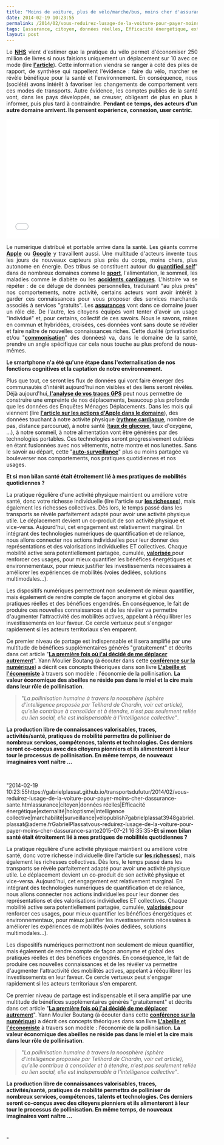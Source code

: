```yaml
---
title: "Moins de voiture, plus de vélo/marche/bus, moins cher d'assurance santé, et après ..."
date: 2014-02-19 10:23:55
permalink: /2014/02/vous-reduirez-lusage-de-la-voiture-pour-payer-moins-cher-dassurance-sante.html
tags: [assurance, citoyen, données réelles, Efficacité énergétique, externalité, holoptisme, intelligence collective, marchabilité, surveillance, vélo]
layout: post
---
```


<p style="text-align: justify;">Le <a href="http://fr.wikipedia.org/wiki/National_Health_Service" target="_blank"><strong>NHS</strong></a> vient d'estimer que la pratique du vélo permet d'économiser 250 million de livres si nous faisions uniquement un déplacement sur 10 avec ce mode (lire <a href="http://www.theguardian.com/lifeandstyle/2014/feb/10/cycling-save-nhs-250m-year-report" target="_blank"><strong>l'article</strong></a>). Cette information viendra se ranger à coté des piles de rapport, de synthèse qui rappellent l'évidence : faire du vélo, marcher se révèle bénéfique pour la santé et l'environnement. En conséquence, nous (société) avons intérêt à favoriser les changements de comportement vers ces modes de transports. Autre évidence, les comptes publics de la santé vont, dans les pays développés, se creuser, obligeant de plus en plus à informer, puis plus tard à contraindre. <strong>Pendant ce temps, des acteurs d'un autre domaine arrivent. Ils pensent expérience, connexion, user centric</strong>. </p> <p><iframe allowfullscreen="" frameborder="0" height="315" src="//www.youtube.com/embed/LYWEN0g0diI?list=PLvYrJ_MvVasZtY-F821dkawSkItMQSEcJ" width="560"></iframe></p> <p style="text-align: justify;"></p>  <!--more-->  <p style="text-align: justify;">Le numérique distribué et portable arrive dans la santé. Les géants comme <a href="http://techcrunch.com/2014/01/31/apple-ios-8-iwatch-health-medical-tracking/" target="_blank"><strong>Apple</strong></a> ou <a href="http://www.lemonde.fr/technologies/article/2013/09/18/avec-calico-google-veut-s-attaquer-a-la-vieillesse-et-a-la-maladie_3480153_651865.html" target="_blank"><strong>Google</strong></a> y travaillent aussi. Une multitude d'acteurs invente tous les jours de nouveaux capteurs plus près du corps, moins chers, plus autonome en énergie. Des tribus se constituent autour du <a href=""http://qsparis.pbworks.com/w/page/37991719/FrontPage"" target=""_blank""><strong>quantified self</strong></a>" dans de nombreux domaines comme le <a href="https://gabrielplassat.github.io/transportsdufutur/2012/01/super-a-160-eurolitre-passer-a-nike-fuel.html"" target=""_blank""><strong>sport</strong></a>, l'alimentation, le sommeil, les maladies comme le diabète ou les <a href=""https://www.linkedin.com/nhome/nus-redirect?url=http%3A%2F%2Fon%2Emash%2Eto%2FN2SPEP&urlhash=rfB9&trkToken=action%3DviewArticle%26pageKey%3Dmember-home%26contextId%3DiP47a%2FuwUxMQuMf0fysAAA%3D%3D%26isSponsored%3Dfalse%26distanceFromViewer%3D1%26aggregationType%3Dnone%26isPublic%3Dtrue%26verbType%3Dlinkedin%3Ashare%26activityId%3Dactivity%3A5841199398688014336%26isDigested%3Dfalse%26isFolloweeOfPoster%3Dfalse%26actorType%3Dlinkedin%3Amember%26feedPosition%3D7%26actorId%3Dmember%3A376522%26objectId%3Darticle%3A7993892621251129918%26rowPosition%3D1%26objectType%3Dlinkedin%3Aarticle&trk=object-title"" target=""_blank""><strong>accidents cardiaques</strong></a>. L'histoire va se répéter : de ce déluge de données personnelles, traduisant "au plus près" nos comportements, notre activité, certains acteurs vont avoir intérêt à garder ces connaissances pour vous proposer des services marchands associés à services "gratuits". Les <a href="https://gabrielplassat.github.io/transportsdufutur/2009/12/du-cafe-des-lloyds-aux-gpsgprs-les-assureurs-permettent-de-nouveaux-usages.html"" target=""_blank""><strong>assurances</strong></a> vont dans ce domaine jouer un rôle clé. De l'autre, les citoyens équipés vont tenter d'avoir un usage "individué" et, pour certains, collectif de ces savoirs. Nous le savons, mises en commun et hybridées, croisées, ces données vont sans doute se révéler et faire naître de nouvelles connaissances riches. Cette dualité (privatisation et/ou "<a href=""http://www.youtube.com/watch?v=krNNzxqYqEo"" target=""_blank""><strong>commonisation</strong></a>" des données) va, dans le domaine de la santé, prendre un angle spécifique car cela nous touche au plus profond de nous-mêmes.</p> <p style=""text-align: justify><strong>Le smartphone n'a été qu'une étape dans l'externalisation de nos fonctions cognitives et la captation de notre environnement.</strong></p> <p style=""text-align: justify>Plus que tout, ce seront les flux de données qui vont faire émerger des communautés d'intérêt aujourd'hui non visibles et des liens seront révélés. Déjà aujourd'hui,<a href=""http://transid.blogspot.fr/2014/02/data-visualisation-du-temps-de-mobilite.html"" target=""_blank""><strong> l'analyse de vos traces GPS</strong></a> peut nous permettre de construire une empreinte de nos déplacements, beaucoup plus profonde que les données des Enquêtes Ménages Déplacements. Dans les mois qui viennent (lire <a href=""http://frenchweb.fr/healthbook-le-nouveau-nom-de-code-dapple/140325"" target=""_blank""><strong>l'article sur les actions d'Apple dans le domaine</strong></a>), des données touchant à notre activité physique (<a href=""http://frenchweb.fr/apple-depose-un-brevet-pour-mesurer-le-rythme-cardiaque-a-partir-des-ecouteurs-de-musique/142340"" target=""_blank""><strong>rythme cardiaque</strong></a>, nombre de pas, distance parcourue), à notre santé (<a href=""http://www.lemonde.fr/technologies/article/2014/01/17/google-veut-creer-des-lentilles-pour-aider-les-diabetiques_4349649_651865.html"" target=""_blank""><strong>taux de glucose</strong></a>, taux d'oxygène, ...), à notre sommeil, à notre alimentation vont être générées par des technologies portables. Ces technologies seront progressivement oubliées en étant fusionnées avec nos vêtements, notre montre et nos lunettes. Sans le savoir au départ, cette "<a href="https://gabrielplassat.github.io/transportsdufutur/2010/03/apres-la-surveillance-la-sousveillance.html"" target=""_blank""><strong>auto-surveillance</strong></a>" plus ou moins partagée va bouleverser nos comportements, nos pratiques quotidiennes et nos usages. </p> <p style=""text-align: justify><strong>Et si mon bilan santé était étroitement lié à mes pratiques de mobilités quotidiennes ?</strong></p> <p style=""text-align: justify>La pratique régulière d'une activité physique maintient ou améliore votre santé, donc votre richesse individuelle (lire l'article sur <a href="https://gabrielplassat.github.io/transportsdufutur/2013/05/quelles-sont-vos-vraies-richesses-.html"" target=""_blank""><strong>les richesses</strong></a>), mais également les richesses collectives. Dès lors, le temps passé dans les transports se révèle parfaitement adapté pour avoir une activité physique utile. Le déplacement devient un co-produit de son activité physique et vice-versa. Aujourd'hui, cet engagement est relativement marginal. En intégrant des technologies numériques de quantification et de reliance, nous allons connecter nos actions individuelles pour leur donner des représentations et des valorisations individuelles ET collectives. Chaque mobilité active sera potentiellement partagée, cumulée, <a href=""http://www.green-points.com/gagnez-des-points/mobilite/"" target=""_blank""><strong>valorisée</strong> </a>pour renforcer ces usages, pour mieux quantifier les bénéfices énergétiques et environnementaux, pour mieux justifier les investissements nécessaires à améliorer les expériences de mobilités (voies dédiées, solutions multimodales...).</p> <p style=""text-align: justify>Les dispositifs numériques permettront non seulement de mieux quantifier, mais également de rendre compte de façon anonyme et global des pratiques réelles et des bénéfices engendrés. En conséquence, le fait de produire ces nouvelles connaissances et de les révéler va permettre d'augmenter l'attractivité des mobilités actives, appelant à rééquilibrer les investissements en leur faveur. Ce cercle vertueux peut s'engager rapidement si les acteurs territoriaux s'en emparent.</p> <p style=""text-align: justify>Ce premier niveau de partage est indispensable et il sera amplifié par une multitude de bénéfices supplémentaires générés "gratuitement" et décrits dans cet article "<a href="https://gabrielplassat.github.io/transportsdufutur/2014/01/le-premier-jour-ou-jai-arrete.html"" target=""_blank""><strong>La première fois où j'ai décidé de me déplacer autrement</strong></a>". Yann Moulier Boutang (à écouter dans cette <a href="https://gabrielplassat.github.io/transportsdufutur/2014/02/innovation-numerique-utc.html"" target=""_blank""><strong>conférence sur la numérique</strong></a>) a décrit ces concepts théoriques dans son livre <a href=""http://www.franceculture.fr/oeuvre-l-abeille-et-l-economiste-de-yann-moulier-boutang.html"" target=""_blank""><strong>L'abeille et l'économiste</strong></a> à travers son modèle : l'économie de la pollinisation. <strong>La valeur économique des abeilles ne réside pas dans le miel et la cire mais dans leur rôle de pollinisation</strong>. </p> <blockquote> <p style=""text-align: justify>"<em>La pollinisation humaine à travers la noosphère (sphère d'intelligence proposée par Teilhard de Chardin, voir cet article), qu'elle contribue à consolider et à étendre, n'est pas seulement reliée au lien social, elle est indispensable à l'intelligence collective"</em>.</p> </blockquote> <p style=""text-align: justify><strong>La production libre de connaissances valorisables, traces, activités/santé, pratiques de mobilité permettra de polliniser de nombreux services, compétences, talents et technologies. Ces derniers seront co-conçus avec des citoyens pionniers et ils alimenteront à leur tour le processus de pollinisation. En même temps, de nouveaux imaginaires vont naître ...</strong></p> <p style=""text-align: justify> </p>"2014-02-19 10:23:55https://gabrielplassat.github.io/transportsdufutur/2014/02/vous-reduirez-lusage-de-la-voiture-pour-payer-moins-cher-dassurance-sante.htmlassurance|citoyen|données réelles|Efficacité énergétique|externalité|holoptisme|intelligence collective|marchabilité|surveillance|vélopublish7gabrielplassat3948gabriel.plassat@ademe.frGabrielPlassatvous-reduirez-lusage-de-la-voiture-pour-payer-moins-cher-dassurance-sante2015-07-21 16:35:35><strong>Et si mon bilan santé était étroitement lié à mes pratiques de mobilités quotidiennes ?</strong></p> <p style=""text-align: justify>La pratique régulière d'une activité physique maintient ou améliore votre santé, donc votre richesse individuelle (lire l'article sur <a href="https://gabrielplassat.github.io/transportsdufutur/2013/05/quelles-sont-vos-vraies-richesses-.html"" target=""_blank""><strong>les richesses</strong></a>), mais également les richesses collectives. Dès lors, le temps passé dans les transports se révèle parfaitement adapté pour avoir une activité physique utile. Le déplacement devient un co-produit de son activité physique et vice-versa. Aujourd'hui, cet engagement est relativement marginal. En intégrant des technologies numériques de quantification et de reliance, nous allons connecter nos actions individuelles pour leur donner des représentations et des valorisations individuelles ET collectives. Chaque mobilité active sera potentiellement partagée, cumulée, <a href=""http://www.green-points.com/gagnez-des-points/mobilite/"" target=""_blank""><strong>valorisée</strong> </a>pour renforcer ces usages, pour mieux quantifier les bénéfices énergétiques et environnementaux, pour mieux justifier les investissements nécessaires à améliorer les expériences de mobilités (voies dédiées, solutions multimodales...).</p> <p style=""text-align: justify>Les dispositifs numériques permettront non seulement de mieux quantifier, mais également de rendre compte de façon anonyme et global des pratiques réelles et des bénéfices engendrés. En conséquence, le fait de produire ces nouvelles connaissances et de les révéler va permettre d'augmenter l'attractivité des mobilités actives, appelant à rééquilibrer les investissements en leur faveur. Ce cercle vertueux peut s'engager rapidement si les acteurs territoriaux s'en emparent.</p> <p style=""text-align: justify>Ce premier niveau de partage est indispensable et il sera amplifié par une multitude de bénéfices supplémentaires générés "gratuitement" et décrits dans cet article "<a href="https://gabrielplassat.github.io/transportsdufutur/2014/01/le-premier-jour-ou-jai-arrete.html"" target=""_blank""><strong>La première fois où j'ai décidé de me déplacer autrement</strong></a>". Yann Moulier Boutang (à écouter dans cette <a href="https://gabrielplassat.github.io/transportsdufutur/2014/02/innovation-numerique-utc.html"" target=""_blank""><strong>conférence sur la numérique</strong></a>) a décrit ces concepts théoriques dans son livre <a href=""http://www.franceculture.fr/oeuvre-l-abeille-et-l-economiste-de-yann-moulier-boutang.html"" target=""_blank""><strong>L'abeille et l'économiste</strong></a> à travers son modèle : l'économie de la pollinisation. <strong>La valeur économique des abeilles ne réside pas dans le miel et la cire mais dans leur rôle de pollinisation</strong>. </p> <blockquote> <p style=""text-align: justify>"<em>La pollinisation humaine à travers la noosphère (sphère d'intelligence proposée par Teilhard de Chardin, voir cet article), qu'elle contribue à consolider et à étendre, n'est pas seulement reliée au lien social, elle est indispensable à l'intelligence collective"</em>.</p> </blockquote> <p style=""text-align: justify><strong>La production libre de connaissances valorisables, traces, activités/santé, pratiques de mobilité permettra de polliniser de nombreux services, compétences, talents et technologies. Ces derniers seront co-conçus avec des citoyens pionniers et ils alimenteront à leur tour le processus de pollinisation. En même temps, de nouveaux imaginaires vont naître ...</strong></p> <p style=""text-align: justify> </p>"
